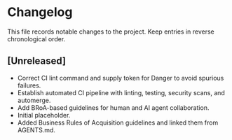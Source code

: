 # Changelog

This file records notable changes to the project. Keep entries in reverse chronological order.

## [Unreleased]
- Correct CI lint command and supply token for Danger to avoid spurious failures.
- Establish automated CI pipeline with linting, testing, security scans, and automerge.
- Add BRoA-based guidelines for human and AI agent collaboration.
- Initial placeholder.
- Added Business Rules of Acquisition guidelines and linked them from AGENTS.md.

<!--
## [vX.Y.Z] - YYYY-MM-DD
### Added
- ...

### Changed
- ...

### Fixed
- ...
-->
